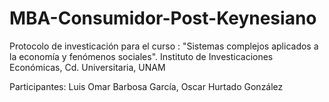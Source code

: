 # MBA-Consumidor-Post-Keynesiano
Protocolo de investicación para el curso : "Sistemas complejos aplicados a la economía y fenómenos sociales".
Instituto de Investicaciones Económicas, Cd. Universitaria, UNAM

Participantes: Luis Omar Barbosa García, Oscar Hurtado González
